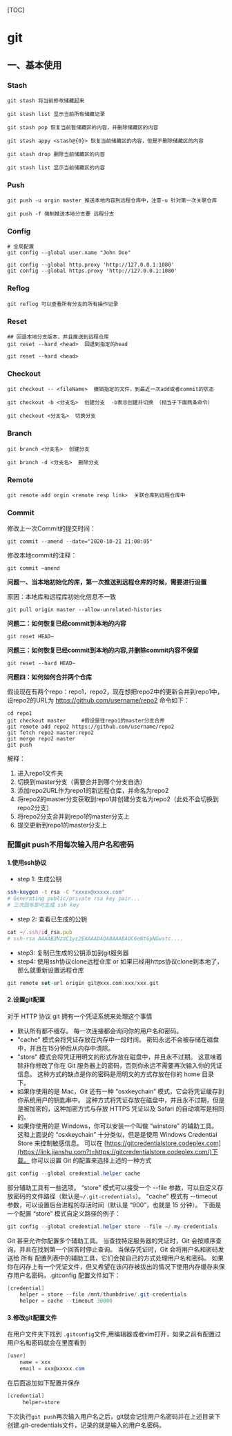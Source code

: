 [TOC]

# git

## 一、基本使用

### Stash

````shell
git stash 将当前修改储藏起来

git stash list 显示当前所有储藏记录

git stash pop 恢复当前暂储藏区的内容，并删除储藏区的内容

git stash appy <stash@{0}> 恢复当前储藏区的内容，但是不删除储藏区的内容

git stash drop 删除当前储藏区的内容

git stash list 显示当前储藏区的内容
````

### Push

```shell
git push -u orgin master 推送本地内容到远程仓库中，注意-u 针对第一次关联仓库

git push -f 强制推送本地分支要 远程分支
```

### Config

```shell
# 全局配置
git config --global user.name "John Doe"

git config --global http.proxy 'http://127.0.0.1:1080'
git config --global https.proxy 'http://127.0.0.1:1080'
```

### Reflog

```shell
git reflog 可以查看所有分支的所有操作记录
```

### Reset

```shell
## 回退本地分支版本，并且推送到远程仓库
git reset --hard <head>  回退到指定的head

git reset --hard <head>
```

### Checkout

```shell
git checkout -- <fileName>  撤销指定的文件，到最近一次add或者commit的状态

git checkout -b <分支名>  创建分支  -b表示创建并切换 （相当于下面两条命令）

git checkout <分支名>  切换分支
```

### Branch

```shell
git branch <分支名>  创建分支

git branch -d <分支名>  删除分支
```

### Remote


```shell
git remote add orgin <remote resp link>  关联仓库到远程仓库中
```

### Commit

修改上一次Commit的提交时间：

```shell
git commit --amend --date="2020-10-21 21:08:05"
```

修改本地commit的注释：

````shell
git commit –amend
````



**问题一、当本地初始化的库，第一次推送到远程仓库的时候，需要进行设置**

原因：本地库和远程库初始化信息不一致

```shell
git pull origin master --allow-unrelated-histories
```

**问题二：如何恢复已经commit到本地的内容**

```shell
git reset HEAD~
```
**问题三：如何恢复已经commit到本地的内容,并删除commit内容不保留**

```shell
git reset --hard HEAD~
```

**问题四：如何如何合并两个仓库**

假设现在有两个repo：repo1，repo2，现在想把repo2中的更新合并到repo1中，设repo2的URL为 https://github.com/username/repo2
命令如下：

```shell
cd repo1
git checkout master		#假设是往repo1的master分支合并
git remote add repo2 https://github.com/username/repo2
git fetch repo2 master:repo2 
git merge repo2 master
git push 
```
解释：

1. 进入repo1文件夹
2. 切换到master分支（需要合并到哪个分支自选）
3. 添加repo2URL作为repo1的新远程仓库，并命名为repo2
4. 将repo2的master分支获取到repo1并创建分支名为repo2（此处不会切换到repo2分支）
5. 将repo2分支合并到repo1的master分支上
6. 提交更新到repo1的master分支上 

### 配置git push不用每次输入用户名和密码

#### 1.使用ssh协议

- step 1: 生成公钥

```bash
ssh-keygen -t rsa -C "xxxxx@xxxxx.com"  
# Generating public/private rsa key pair...
# 三次回车即可生成 ssh key
```

- step 2: 查看已生成的公钥

```ruby
cat ~/.ssh/id_rsa.pub
# ssh-rsa AAAAB3NzaC1yc2EAAAADAQABAAABAQC6eNtGpNGwstc....
```

- step3: 复制已生成的公钥添加到git服务器
- step4:
   使用ssh协议clone远程仓库
   or
   如果已经用https协议clone到本地了，那么就重新设置远程仓库

```dart
git remote set-url origin git@xxx.com:xxx/xxx.git
```

#### 2.设置git配置

对于 HTTP 协议 git 拥有一个凭证系统来处理这个事情

- 默认所有都不缓存。 每一次连接都会询问你的用户名和密码。
- "cache" 模式会将凭证存放在内存中一段时间。 密码永远不会被存储在磁盘中，并且在15分钟后从内存中清除。
- "store" 模式会将凭证用明文的形式存放在磁盘中，并且永不过期。 这意味着除非你修改了你在 Git 服务器上的密码，否则你永远不需要再次输入你的凭证信息。 这种方式的缺点是你的密码是用明文的方式存放在你的 home 目录下。
- 如果你使用的是 Mac，Git 还有一种 “osxkeychain” 模式，它会将凭证缓存到你系统用户的钥匙串中。 这种方式将凭证存放在磁盘中，并且永不过期，但是是被加密的，这种加密方式与存放 HTTPS 凭证以及 Safari 的自动填写是相同的。
- 如果你使用的是 Windows，你可以安装一个叫做 “winstore” 的辅助工具。 这和上面说的 “osxkeychain” 十分类似，但是是使用 Windows Credential Store 来控制敏感信息。 可以在 [https://gitcredentialstore.codeplex.com](https://link.jianshu.com?t=https://gitcredentialstore.codeplex.com/)下载。
   你可以设置 Git 的配置来选择上述的一种方式

```csharp
git config --global credential.helper cache
```

部分辅助工具有一些选项。 “store” 模式可以接受一个 --file <path> 参数，可以自定义存放密码的文件路径（默认是`~/.git-credentials`）。 “cache” 模式有 --timeout <seconds> 参数，可以设置后台进程的存活时间（默认是 “900”，也就是 15 分钟）。 下面是一个配置 “store” 模式自定义路径的例子：

```csharp
git config --global credential.helper store --file ~/.my-credentials
```

Git 甚至允许你配置多个辅助工具。 当查找特定服务器的凭证时，Git 会按顺序查询，并且在找到第一个回答时停止查询。 当保存凭证时，Git 会将用户名和密码发送给 所有 配置列表中的辅助工具，它们会按自己的方式处理用户名和密码。 如果你在闪存上有一个凭证文件，但又希望在该闪存被拔出的情况下使用内存缓存来保存用户名密码，.gitconfig 配置文件如下：

```csharp
[credential]
    helper = store --file /mnt/thumbdrive/.git-credentials
    helper = cache --timeout 30000
```

#### 3.修改git配置文件

在用户文件夹下找到 `.gitconfig`文件,用编辑器或者vim打开，如果之前有配置过用户名和密码就会在里面看到

```csharp
[user]
    name = xxx
    email = xxx@xxxxx.com
```

在后面追加如下配置并保存

```csharp
[credential]
     helper=store
```

下次执行`git push`再次输入用户名之后，git就会记住用户名密码并在上述目录下创建.git-credentials文件，记录的就是输入的用户名密码。





